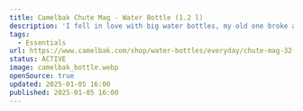 ```yaml
---
title: Camelbak Chute Mag - Water Bottle (1.2 l)
description: 'I fell in love with big water bottles, my old one broke and I got this one as a present. Dropped it multiple times and nothing happened.'
tags:
  - Essentials
url: https://www.camelbak.com/shop/water-bottles/everyday/chute-mag-32-oz-water-bottle-insulated-stainless-steel/CB-1516.html?dwvar_CB-1516_color=Moss
status: ACTIVE
image: camelbak_bottle.webp
openSource: true
updated: 2025-01-05 16:00
published: 2025-01-05 16:00
---
```

